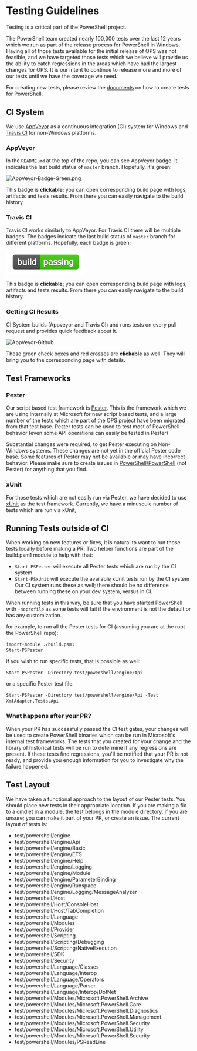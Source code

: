 
# Testing Guidelines

Testing is a critical part of the PowerShell project. 

The PowerShell team created nearly 100,000 tests over the last 12 years which we run as part of the release process for PowerShell in Windows.
Having all of those tests available for the initial release of OPS was not feasible, and we have targeted those tests which
we believe will provide us the ability to catch regressions in the areas which have had the largest changes for OPS. It is our
intent to continue to release more and more of our tests until we have the coverage we need.

For creating new tests, please review the 
[documents](https://github.com/PowerShell/PowerShell/tree/master/docs/testing-guidelines) on how to
create tests for PowerShell.

## CI System

We use [AppVeyor](http://www.appveyor.com/) as a continuous integration (CI) system for Windows 
and [Travis CI](http://www.travis-ci.com) for non-Windows platforms.

### AppVeyor

In the `README.md` at the top of the repo, you can see AppVeyor badge.
It indicates the last build status of `master` branch.
Hopefully, it's green:

![AppVeyor-Badge-Green.png](Images/AppVeyor-Badge-Green.png)

This badge is **clickable**; you can open corresponding build page with logs, artifacts and tests results.
From there you can easily navigate to the build history.

### Travis CI

Travis CI works similarly to AppVeyor.  For Travis CI there will be multiple badges:
The badges indicate the last build status of `master` branch for different platforms.
Hopefully, each badge is green:

![Travis-CI-Badge-Green.png](Images/Travis-CI-Badge-Green.png)

This badge is **clickable**; you can open corresponding build page with logs, artifacts and tests results.
From there you can easily navigate to the build history.

### Getting CI Results

CI System builds (Appveyor and Travis CI) and runs tests on every pull request and provides quick feedback about it.

![AppVeyor-Github](Images/AppVeyor-Github.png)

These green check boxes and red crosses are **clickable** as well. 
They will bring you to the corresponding page with details. 

## Test Frameworks
### Pester
Our script based test framework is [Pester](https://github.com/Pester/Pester). This is the framework which we are using internally
at Microsoft for new script based tests, and a large number of the tests which are part of the OPS project have been migrated from that test base. Pester tests can be used to test most of PowerShell behavior (even some API operations can
easily be tested in Pester)

Substantial changes were required, to get Pester executing on Non-Windows systems. These changes are not yet in the
official Pester code base. Some features of Pester may not be available or may have incorrect behavior. Please make sure
to create issues in [PowerShell/PowerShell](https://github.com/PowerShell/PowerShell/issues) (not Pester) for anything that you find.

### xUnit
For those tests which are not easily run via Pester, we have decided to use [xUnit](https://xunit.github.io/) as the test framework. 
Currently, we have a minuscule number of tests which are run via xUnit, 

## Running Tests outside of CI
When working on new features or fixes, it is natural to want to run those tests locally before
making a PR.  Two helper functions are part of the build.psm1 module to help with that:
* `Start-PSPester` will execute all Pester tests which are run by the CI system
* `Start-PSxUnit` will execute the available xUnit tests run by the CI system
Our CI system runs these as well; there should be no difference between running these on your dev system, versus in CI.

When running tests in this way, be sure that you have started PowerShell with `-noprofile` as some tests will fail if the
environment is not the default or has any customization.

for example, to run all the Pester tests for CI (assuming you are at the root the PowerShell repo):
```
import-module ./build.psm1
Start-PSPester
```
if you wish to run specific tests, that is possible as well:
```
Start-PSPester -Directory test/powershell/engine/Api
```
or a specific Pester test file:
```
Start-PSPester -Directory test/powershell/engine/Api -Test XmlAdapter.Tests.Api
```

### What happens after your PR?
When your PR has successfully passed the CI test gates, your changes will be used to create PowerShell binaries which can be run
in Microsoft's internal test frameworks. The tests that you created for your change and the library of historical tests will be
run to determine if any regressions are present. If these tests find regressions, you'll be notified that your PR is not ready, and provide
you enough information for you to investigate why the failure happened.



## Test Layout
We have taken a functional approach to the layout of our Pester tests. You should place new tests in their appropriate
location. If you are making a fix to a cmdlet in a module, the test belongs in the module directory.
If you are unsure; you can make it part of your PR, or create an issue. The current layout of tests is:
* test/powershell/engine
* test/powershell/engine/Api
* test/powershell/engine/Basic
* test/powershell/engine/ETS
* test/powershell/engine/Help
* test/powershell/engine/Logging
* test/powershell/engine/Module
* test/powershell/engine/ParameterBinding
* test/powershell/engine/Runspace
* test/powershell/engine/Logging/MessageAnalyzer
* test/powershell/Host
* test/powershell/Host/ConsoleHost
* test/powershell/Host/TabCompletion
* test/powershell/Language
* test/powershell/Modules
* test/powershell/Provider
* test/powershell/Scripting
* test/powershell/Scripting/Debugging
* test/powershell/Scripting/NativeExecution
* test/powershell/SDK
* test/powershell/Security
* test/powershell/Language/Classes
* test/powershell/Language/Interop
* test/powershell/Language/Operators
* test/powershell/Language/Parser
* test/powershell/Language/Interop/DotNet
* test/powershell/Modules/Microsoft.PowerShell.Archive
* test/powershell/Modules/Microsoft.PowerShell.Core
* test/powershell/Modules/Microsoft.PowerShell.Diagnostics
* test/powershell/Modules/Microsoft.PowerShell.Management
* test/powershell/Modules/Microsoft.PowerShell.Security
* test/powershell/Modules/Microsoft.PowerShell.Utility
* test/powershell/Modules/Microsoft.PowerShell.Security
* test/powershell/Modules/PSReadLine

